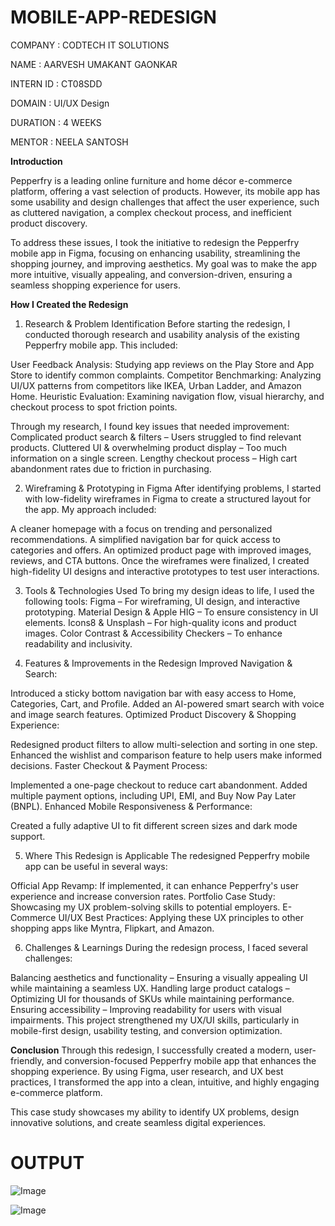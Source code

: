 # MOBILE-APP-REDESIGN

COMPANY : CODTECH IT SOLUTIONS

NAME : AARVESH UMAKANT GAONKAR

INTERN ID : CT08SDD

DOMAIN : UI/UX Design

DURATION : 4 WEEKS

MENTOR : NEELA SANTOSH

**Introduction**

Pepperfry is a leading online furniture and home décor e-commerce platform, offering a vast selection of products. However, its mobile app has some usability and design challenges that affect the user experience, such as cluttered navigation, a complex checkout process, and inefficient product discovery.

To address these issues, I took the initiative to redesign the Pepperfry mobile app in Figma, focusing on enhancing usability, streamlining the shopping journey, and improving aesthetics. My goal was to make the app more intuitive, visually appealing, and conversion-driven, ensuring a seamless shopping experience for users.

**How I Created the Redesign**

1. Research & Problem Identification
Before starting the redesign, I conducted thorough research and usability analysis of the existing Pepperfry mobile app. This included:

User Feedback Analysis: Studying app reviews on the Play Store and App Store to identify common complaints.
Competitor Benchmarking: Analyzing UI/UX patterns from competitors like IKEA, Urban Ladder, and Amazon Home.
Heuristic Evaluation: Examining navigation flow, visual hierarchy, and checkout process to spot friction points.

Through my research, I found key issues that needed improvement:
 Complicated product search & filters – Users struggled to find relevant products.
 Cluttered UI & overwhelming product display – Too much information on a single screen.
 Lengthy checkout process – High cart abandonment rates due to friction in purchasing.

2. Wireframing & Prototyping in Figma
After identifying problems, I started with low-fidelity wireframes in Figma to create a structured layout for the app. My approach included:

A cleaner homepage with a focus on trending and personalized recommendations.
A simplified navigation bar for quick access to categories and offers.
An optimized product page with improved images, reviews, and CTA buttons.
Once the wireframes were finalized, I created high-fidelity UI designs and interactive prototypes to test user interactions.

3. Tools & Technologies Used
To bring my design ideas to life, I used the following tools:
 Figma – For wireframing, UI design, and interactive prototyping.
 Material Design & Apple HIG – To ensure consistency in UI elements.
 Icons8 & Unsplash – For high-quality icons and product images.
 Color Contrast & Accessibility Checkers – To enhance readability and inclusivity.

4. Features & Improvements in the Redesign
 Improved Navigation & Search:

Introduced a sticky bottom navigation bar with easy access to Home, Categories, Cart, and Profile.
Added an AI-powered smart search with voice and image search features.
 Optimized Product Discovery & Shopping Experience:

Redesigned product filters to allow multi-selection and sorting in one step.
Enhanced the wishlist and comparison feature to help users make informed decisions.
 Faster Checkout & Payment Process:

Implemented a one-page checkout to reduce cart abandonment.
Added multiple payment options, including UPI, EMI, and Buy Now Pay Later (BNPL).
 Enhanced Mobile Responsiveness & Performance:

Created a fully adaptive UI to fit different screen sizes and dark mode support.

5. Where This Redesign is Applicable
The redesigned Pepperfry mobile app can be useful in several ways:

Official App Revamp: If implemented, it can enhance Pepperfry's user experience and increase conversion rates.
Portfolio Case Study: Showcasing my UX problem-solving skills to potential employers.
E-Commerce UI/UX Best Practices: Applying these UX principles to other shopping apps like Myntra, Flipkart, and Amazon.

6. Challenges & Learnings
During the redesign process, I faced several challenges:

Balancing aesthetics and functionality – Ensuring a visually appealing UI while maintaining a seamless UX.
Handling large product catalogs – Optimizing UI for thousands of SKUs while maintaining performance.
Ensuring accessibility – Improving readability for users with visual impairments.
This project strengthened my UX/UI skills, particularly in mobile-first design, usability testing, and conversion optimization.

**Conclusion**
Through this redesign, I successfully created a modern, user-friendly, and conversion-focused Pepperfry mobile app that enhances the shopping experience. By using Figma, user research, and UX best practices, I transformed the app into a clean, intuitive, and highly engaging e-commerce platform.

This case study showcases my ability to identify UX problems, design innovative solutions, and create seamless digital experiences. 

# OUTPUT
![Image](https://github.com/user-attachments/assets/7d4fefc3-ccf8-4215-b4d4-24d4557ef5e2)

![Image](https://github.com/user-attachments/assets/9ebd5cd3-9da5-4558-9ba6-7c474e2c726d)

